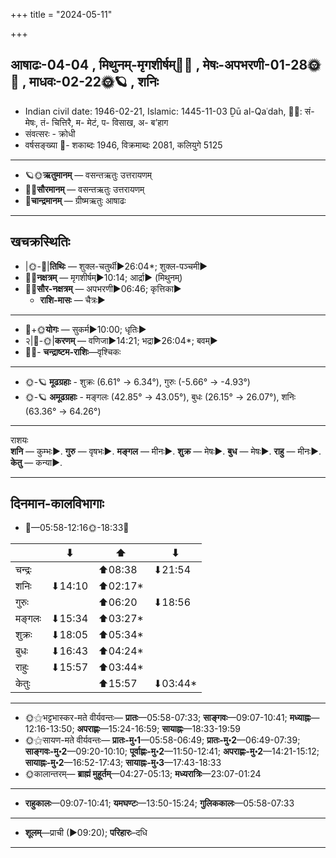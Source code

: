 +++
title = "2024-05-11"

+++
## आषाढः-04-04  ,  मिथुनम्-मृगशीर्षम्🌛🌌  ,  मेषः-अपभरणी-01-28🌞🌌  ,  माधवः-02-22🌞🪐  ,  शनिः
- Indian civil date: 1946-02-21, Islamic: 1445-11-03 Ḏū al-Qaʿdah, 🌌🌞: सं- मेषः, तं- चित्तिरै, म- मेटं, प- विसाख, अ- ब’हाग
- संवत्सरः - क्रोधी
- वर्षसङ्ख्या 🌛- शकाब्दः 1946, विक्रमाब्दः 2081, कलियुगे 5125
___________________
- 🪐🌞**ऋतुमानम्** — वसन्तऋतुः उत्तरायणम्
- 🌌🌞**सौरमानम्** — वसन्तऋतुः उत्तरायणम्
- 🌛**चान्द्रमानम्** — ग्रीष्मऋतुः आषाढः
___________________


## खचक्रस्थितिः
- |🌞-🌛|**तिथिः** — शुक्ल-चतुर्थी►26:04*; शुक्ल-पञ्चमी►  
- 🌌🌛**नक्षत्रम्** — मृगशीर्षम्►10:14; आर्द्रा► (मिथुनम्)  
- 🌌🌞**सौर-नक्षत्रम्** — अपभरणी►06:46; कृत्तिका►  
  - **राशि-मासः** — चैत्रः► 
___________________
- 🌛+🌞**योगः** — सुकर्म►10:00; धृतिः►  
- २|🌛-🌞|**करणम्** — वणिजा►14:21; भद्रा►26:04*; बवम्►  
- 🌌🌛- **चन्द्राष्टम-राशिः**—वृश्चिकः  
___________________
- 🌞-🪐 **मूढग्रहाः** - शुक्रः (6.61° → 6.34°), गुरुः (-5.66° → -4.93°)
- 🌞-🪐 **अमूढग्रहाः** - मङ्गलः (42.85° → 43.05°), बुधः (26.15° → 26.07°), शनिः (63.36° → 64.26°)
___________________
राशयः  
**शनि** — कुम्भः►. **गुरु** — वृषभः►. **मङ्गल** — मीनः►. **शुक्र** — मेषः►. **बुध** — मेषः►. **राहु** — मीनः►. **केतु** — कन्या►. 
___________________


## दिनमान-कालविभागाः
- 🌅—05:58-12:16🌞-18:33🌇  

|      |⬇     |⬆     |⬇     |
|------|-----|-----|------|
|चन्द्रः|     |⬆08:38 |⬇21:54 |
|शनिः   |⬇14:10 |⬆02:17*|     |
|गुरुः  |     |⬆06:20 |⬇18:56 |
|मङ्गलः |⬇15:34 |⬆03:27*|     |
|शुक्रः |⬇18:05 |⬆05:34*|     |
|बुधः   |⬇16:43 |⬆04:24*|     |
|राहुः  |⬇15:57 |⬆03:44*|     |
|केतुः  |     |⬆15:57 |⬇03:44*|
___________________
- 🌞⚝भट्टभास्कर-मते वीर्यवन्तः— **प्रातः**—05:58-07:33; **साङ्गवः**—09:07-10:41; **मध्याह्नः**—12:16-13:50; **अपराह्णः**—15:24-16:59; **सायाह्नः**—18:33-19:59  
- 🌞⚝सायण-मते वीर्यवन्तः— **प्रातः-मु॰1**—05:58-06:49; **प्रातः-मु॰2**—06:49-07:39; **साङ्गवः-मु॰2**—09:20-10:10; **पूर्वाह्णः-मु॰2**—11:50-12:41; **अपराह्णः-मु॰2**—14:21-15:12; **सायाह्नः-मु॰2**—16:52-17:43; **सायाह्नः-मु॰3**—17:43-18:33  
- 🌞कालान्तरम्— **ब्राह्मं मुहूर्तम्**—04:27-05:13; **मध्यरात्रिः**—23:07-01:24  
___________________
- **राहुकालः**—09:07-10:41; **यमघण्टः**—13:50-15:24; **गुलिककालः**—05:58-07:33  
___________________
- **शूलम्**—प्राची (►09:20); **परिहारः**–दधि  
___________________

